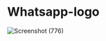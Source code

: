 # Whatsapp-logo
![Screenshot (776)](https://github.com/VishalVishwakarma553/Whatsapp-logo/assets/143621029/1066ecb1-3214-4a10-b937-a75ee8eb174b)

